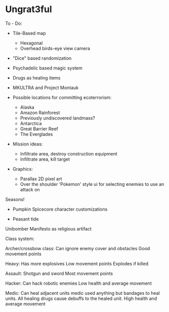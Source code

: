 # Ungrat3ful

To - Do:

- Tile-Based map
	- Hexagonal
  	- Overhead birds-eye view camera
- "Dice" based randomization
- Psychadelic based magic system
- Drugs as healing items
- MKULTRA and Project Montauk
- Possible locations for committing ecoterrorism:
	- Alaska
 	- Amazon Rainforest
  	- Previously undiscovered landmass?
  	- Antarctica
  	- Great Barrier Reef
  	- The Everglades

- Mission ideas:
	- Infiltrate area, destroy construction equipment
	- Infiltrate area, kill target

   
- Graphics:
	- Parallax 2D pixel art
  	- Over the shoulder 'Pokemon' style ui for selecting enemies to use an attack on

Seasons!
- Pumpkin Spicecore character customizations

- Peasant tide

Unibomber Manifesto as religious artifact

Class system:

Archer/crossbow class:
Can ignore enemy cover and obstacles 
Good movement points

Heavy:
Has more explosives
Low movement points
Explodes if killed

Assault:
Shotgun and sword
Most movement points

Hacker:
Can hack robotic enemies
Low health and average movement

Medic:
Can heal adjacent units
medic used anything but bandages to heal units. All healing drugs cause debuffs to the healed unit.
High health and average movement
